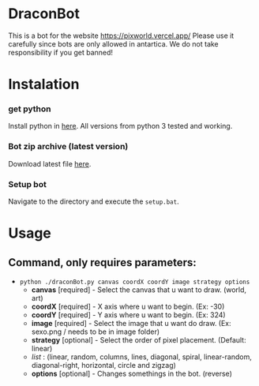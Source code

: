 # DraconBot

This is a bot for the website https://pixworld.vercel.app/
Please use it carefully since bots are only allowed in antartica.
We do not take responsibility if you get banned!

# Instalation

### get python
Install python in [here](https://www.python.org/downloads/).
All versions from python 3 tested and working.

### Bot zip archive (latest version)
Download latest file [here](https://github.com/AsumaPT/draconBot/releases/).

### Setup bot
Navigate to the directory and execute the `setup.bat`.

# Usage

## Command, only requires parameters:

* `python ./draconBot.py canvas coordX coordY image strategy options`
  *   **canvas** [required] - Select the canvas that u want to draw. (world, art)
  *   **coordX** [required] - X axis where u want to begin. (Ex: -30)
  *   **coordY** [required] - Y axis where u want to begin. (Ex: 324)
  *   **image** [required] - Select the image that u want do draw. (Ex: sexo.png / needs to be in image folder) 
  *   **strategy** [optional] - Select the order of pixel placement. (Default: linear)
    * *list* : (linear, random, columns, lines, diagonal, spiral, linear-random, diagonal-right, horizontal, circle and zigzag)
  *   **options** [optional] - Changes somethings in the bot. (reverse)

